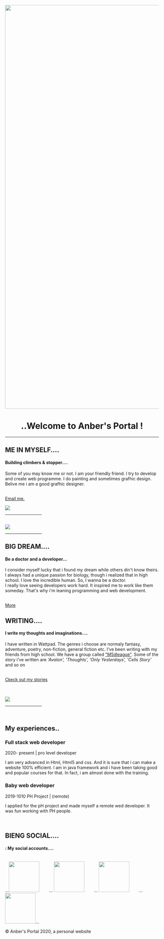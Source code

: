 <!DOCTYPE.html>
<html>
<head>
<title class="title">Anber's Portal</title>
<link href="https://fonts.googleapis.com/css2?family=Pacifico&display=swap" rel="stylesheet">
</head>
<body >
<style>

.title{
color: #043937;
font-family: sans-serif;
font-size: 15px;
}

.container{
padding: 4.8%;
display: inline-block;
} 

.blue-color{
color: #043937;
}

.gold-color{
color:#C5B358;
font-family: cursive;
}

.button{
color: white;
text-decoration: none;
padding: 13px 42px 13px 42px;
border-radius: 32px;
background-color: #043937;
}

.buttono{
color: white;
text-decoration: none;
padding: 13px 42px 13px 42px;
border-radius: 32px;
background-color: #043937;
float: right;
}

.half-width{
width: 50%;
float: left;
}

.halfly-width{
width: 50%;
float: left;
padding-left:34.5 %;
}

.side-img{
width: 38%;
padding-left: 32.5%;
} 

.group{
text-decoration: none;
}

.sidely-img{
width: 38%;
padding-left: 26.5%;
} 

h1{
font-size: 2.5em;
}

h4{
font-family: pacifico;
font-size: 18.2px;
}

hr{
color: #001C57;
}

body{
color: #555555;
line-hight: 26px;
}

.hrtag {
  border-color: #001C57;
  border: 2px solid;
  border-radius: 30px;
 width: 58%;
}

p{
font-family: sans-serif;
}

.exp{
padding: 30px;
margin: 30px;
background-color: #CFFFEE;
border-radius: 20px;
}

.exp-item{
padding: 10px;
border-left: 1px solid rgb(137, 130, 247, .2);
}

</style>
<img src="https://i.pinimg.com/originals/32/d3/6e/32d36e6db01a3bc1e2c1b99df28fc8f4.jpg" width="1321px" hight="30%">
<br><h1 align="center"> ..Welcome to <span class="blue-color"> Anber's Portal ! <span> </h1>
<hr class="hrtag">

<section class="container">
 <div class="half-width">
<h2> ME IN MYSELF....</h2>
<h4>   Building climbers & stopper....  </h4>
<p>   Some of you may know me or not. I am your friendly friend.  I try to develop and 
             create web programme. I do painting and sometimes grafhic design. Belive me i 
             am a good grafhic designer.  
<p><br>
<a class="button" href="mailto: Anbermaisha2018@gmail.com" target="_blank"> Email me.</a></div>
<div class="half-width"><img class="side-img" src="https://i.pinimg.com/564x/96/57/59/965759d6cec24692dc53bb403cd73918.jpg"><hr width="120px">
</div>
</section>

<section class="container">
<div class="half-width"><br><img class="sidely-img" src="https://i.pinimg.com/564x/f1/80/86/f18086ada6f3d7e6c70b2e1c3f516230.jpg"> <hr width="120px"></div>
<div class="halfly-width">
<h2>BIG DREAM....</h2>
<h4>Be a doctor and a developer...</h4>
<p> I consider myself lucky that i found my dream while others din't know theirs. I always had a
 unique passion for biology, though i realized that in high school. I love the incredible human. So,
 I wanna be a doctor. <br>
 I really love seeing developers work hard. It inspired me to work like them someday. That's why i'm leaning programming and web development. </p><br>
<a class="buttono" href="mailto: Nowshinanber08@gmial.com" target="_blank"> More</a>
 </div>
</section>

<section class="container">
 <div class="half-width">
<h2> WRITING....</h2>
<h4> I write my thoughts and imaginations....  </h4>
<p>   I have written in Wattpad. The genres i choose are normaly fantasy, adventure, poetry, non-fiction, general fiction etc.
 I've been writing with my friends from high school. We have a group called <a class="group" font-color="maroon" href="www.wattpad.com">"M5dleague"</a>. Some of the story i've written are
<i> 'Avalon', 'Thoughts', 'Only Yesterdays', 'Cells Story' </i>and so on
 <p><br>
<a class="button" href="https://www.wattpad.com/user/NowshinAnber" target="_blank"> Ckeck out my stories</a>
</div>
<div class="half-width"><br><br><img class="side-img" src="https://i.pinimg.com/564x/43/d2/dc/43d2dc8da714fa88b95353cf2cdf4d05.jpg"> <hr width="120px">
 </div>
</section><br>

<section class="container exp">
<h2>My experiences..</h2>
<div class="exp-item">
<h3> Full stack web developer</h3>
<p class="gold-color"> 2020- present | pro level developer </p>
<p> I am very advanced in Html, Html5 and css. And it is sure that i can make a website
100% efficient. I am in java framework and i have been taking good and popular courses for that. In fact, i am almost done with the training.</p>
</div>
<div class="exp-item">
<h3> Baby web developer</h3>
<p class="gold-color"> 2019-1010 PH Project | (remote) </p>
<p> I applied for the pH project and made myself a remote wed developer. It was fun working with PH people.</p>
</div>
</section><br>

<section class="container">
<div >
<h2> BIENG SOCIAL....</h2>
<h4>: My social accounts....</h4><br>
...<a href="https://www.youtube.com" target="blank"><img src="https://media.cdnandroid.com/item_images/31757/imagen-youtube-0thumb.jpg" width="100px" hight="90px"></a>&nbsp&nbsp&nbsp&nbsp&nbsp&nbsp&nbsp&nbsp...
<a href="https://www.pinterest.com" target="blank"><img src="https://www.pngitem.com/pimgs/m/399-3998422_pinterest-logo-social-media-icons-single-hd-png.png" width="100px" hight="100px"></a>&nbsp&nbsp&nbsp&nbsp&nbsp&nbsp&nbsp&nbsp...
<a href="https://www.facebook.com" target="blank"><img src="https://cdn.worldvectorlogo.com/logos/facebook-icon-white.svg" width="100px" hight="82px"></a>&nbsp&nbsp&nbsp&nbsp&nbsp&nbsp&nbsp&nbsp...
<a href="https://www.canva.com" target="blank"><img src="https://onlinemasters.jou.ufl.edu/wp-content/uploads/2018/10/Canva-app-icon.jpg" width="100px" hight="82px"></a>...
</div>
</section>

<footer>
<p> © Anber's Portal 2020, a personal website</p>
</footer>

</body>
</html>
